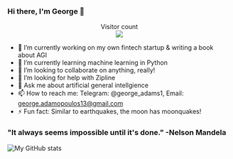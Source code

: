 ### Hi there, I'm George 👋

<p align="center"> 
  Visitor count<br>
  <img src="https://profile-counter.glitch.me/ssantoshp/count.svg" />
</p>

- 🔭 I’m currently working on my own fintech startup & writing a book about AGI
- 🌱 I’m currently learning machine learning in Python
- 👯 I’m looking to collaborate on anything, really!
- 🤔 I’m looking for help with Zipline
- 💬 Ask me about artificial general intellgience
- 📫 How to reach me: Telegram: @george_adams1, Email: george.adamopoulos13@gmail.com
- ⚡ Fun fact: Similar to earthquakes, the moon has moonquakes!

### "It always seems impossible until it's done." -Nelson Mandela

![My GitHub stats](https://github-readme-stats.vercel.app/api?username=george-adams1&count_private=true)&emsp;&emsp;&emsp;
